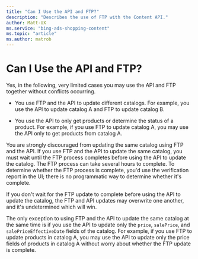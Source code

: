 ```yaml
---
title: "Can I Use the API and FTP?"
description: "Describes the use of FTP with the Content API."
author: Matt-UX
ms.service: "bing-ads-shopping-content"
ms.topic: "article"
ms.author: matrob
---
```

# Can I Use the API and FTP?
Yes, in the following, very limited cases you may use the API and FTP together without conflicts occurring.

- You use FTP and the API to update different catalogs. For example, you use the API to update catalog A and FTP to update catalog B. 

- You use the API to only get products or determine the status of a product. For example, if you use FTP to update catalog A, you may use the API only to get products from catalog A.


You are strongly discouraged from updating the same catalog using FTP and the API. If you use FTP and the API to update the same catalog, you must wait until the FTP process completes before using the API to update the catalog. The FTP process can take several hours to complete. To determine whether the FTP process is complete, you'd use the verification report in the UI; there is no programmatic way to determine whether it's complete. 

If you don't wait for the FTP update to complete before using the API to update the catalog, the FTP and API updates may overwrite one another, and it's undetermined which will win. 

The only exception to using FTP and the API to update the same catalog at the same time is if you use the API to update only the `price`, `salePrice`, and `salePriceEffectiveDate` fields of the catalog. For example, if you use FTP to update products in catalog A, you may use the API to update only the price fields of products in catalog A without worry about whether the FTP update is complete.

